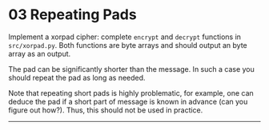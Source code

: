 
# 03 Repeating Pads

<p>Implement a xorpad cipher: complete <code class="language-text">encrypt</code> and <code class="language-text">decrypt</code> functions in <code class="language-text">src/xorpad.py</code>.
Both functions are byte arrays and should output an byte array as an output.</p><p>The pad can be significantly shorter than the message. In such a case you should repeat the pad as long as needed.</p><p>Note that repeating short pads is highly problematic, for example, one can
deduce the pad if a short part of message is known in advance (can you figure out how?). Thus, this should not be used in practice.</p>

---

